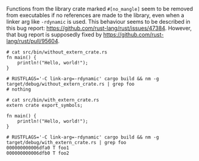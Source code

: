 Functions from the library crate marked `#[no_mangle]` seem to be removed from executables if no references are made to the library,
even when a linker arg like `-rdynamic` is used.
This behaviour seems to be described in this bug report: https://github.com/rust-lang/rust/issues/47384.
However, that bug report is supposedly fixed by https://github.com/rust-lang/rust/pull/95604.

```
# cat src/bin/without_extern_crate.rs
fn main() {
	println!("Hello, world!");
}
```

```
# RUSTFLAGS='-C link-arg=-rdynamic' cargo build && nm -g target/debug/without_extern_crate.rs | grep foo
# nothing
```

```
# cat src/bin/with_extern_crate.rs
extern crate export_symbols;

fn main() {
	println!("Hello, world!");
}
```

```
# RUSTFLAGS='-C link-arg=-rdynamic' cargo build && nm -g target/debug/with_extern_crate.rs | grep foo
000000000006dfa0 T foo1
000000000006dfb0 T foo2
```
